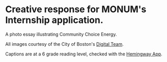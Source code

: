 # Creative response for MONUM's Internship application.
A photo essay illustrating Community Choice Energy.

All images courtesy of the City of Boston's [Digital Team](https://photos.google.com/share/AF1QipOdyA4dgnR-77oq7jD0E4ptSuC-5lGKaP52yPlv9PHjGrFPtlLzQS6_APhcgo-PZA?key=bjZkeEJNLWVYcjc3WDdKUHQ5TTEzVVBMbHBrblhR).

Captions are at a 6 grade reading level, checked with the [Hemingway App](http://www.hemingwayapp.com/).
